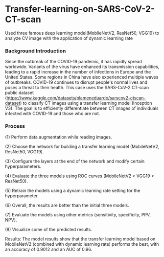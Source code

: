 # Transfer-learning-on-SARS-CoV-2-CT-scan
Used three famous deep learning model(MoblieNetV2, ResNet50, VGG19) to analyze CV image with the application of  dynamic learning rate  
### Background Introduction
Since the outbreak of the COVID-19 pandemic, it has rapidly spread worldwide. Variants of the virus have enhanced its transmission capabilities, leading to a rapid increase in the number of infections in Europe and the United States. Some regions in China have also experienced multiple waves of outbreaks. COVID-19 continues to disrupt people's normal lives and poses a threat to their health. This case uses the SARS-CoV-2 CT-scan public dataset (https://www.kaggle.com/datasets/plameneduardo/sarscov2-ctscan-dataset) to classify CT images using a transfer learning model (Inception V3). The goal is to efficiently differentiate between CT images of individuals infected with COVID-19 and those who are not.
### Process
(1) Perform data augmentation while reading images.

(2) Choose the network for building a transfer learning model (MobileNetV2, ResNet50, VGG19).

(3) Configure the layers at the end of the network and modify certain hyperparameters.

(4) Evaluate the three models using ROC curves (MobileNetV2 > VGG19 > ResNet50).

(5) Retrain the models using a dynamic learning rate setting for the hyperparameter.

(6) Overall, the results are better than the initial three models.

(7) Evaluate the models using other metrics (sensitivity, specificity, PPV, NPV).

(8) Visualize some of the predicted results.

Results: The model results show that the transfer learning model based on MobileNetV2 (combined with dynamic learning rate) performs the best, with an accuracy of 0.9012 and an AUC of 0.96.

